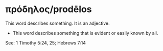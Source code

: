 # πρόδηλος/prodēlos
This word describes something. It is an adjective.

* This word describes something that is evident or easily known by all.

See: 1 Timothy 5:24, 25; Hebrews 7:14

